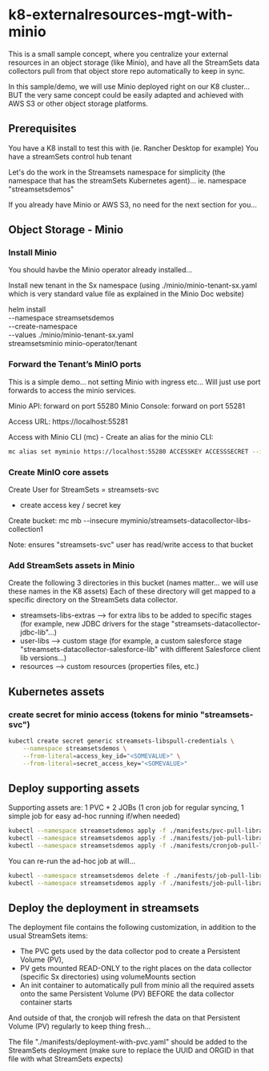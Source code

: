 k8-externalresources-mgt-with-minio
=======================================

This is a small sample concept, where you centralize your external resources in an object storage (like Minio), and have all the StreamSets data collectors pull from that object store repo automatically to keep in sync.

In this sample/demo, we will use Minio deployed right on our K8 cluster... BUT the very same concept could be easily adapted and achieved with AWS S3 or other object storage platforms.

## Prerequisites

You have a K8 install to test this with (ie. Rancher Desktop for example)
You have a streamSets control hub tenant

Let's do the work in the Streamsets namespace for simplicity (the namespace that has the streamSets Kubernetes agent)...
ie. namespace "streamsetsdemos"

If you already have Minio or AWS S3, no need for the next section for you...

## Object Storage - Minio

### Install Minio

You should havbe the Minio operator already installed...

Install new tenant in the Sx namespace 
(using ./minio/minio-tenant-sx.yaml which is very standard value file as explained in the Minio Doc website)

helm install \
--namespace streamsetsdemos \
--create-namespace \
--values ./minio/minio-tenant-sx.yaml \
streamsetsminio minio-operator/tenant

### Forward the Tenant’s MinIO ports

This is a simple demo... not setting Minio with ingress etc...
Will just use port forwards to access the minio services.

Minio API: forward on port 55280
Minio Console: forward on port 55281

Access URL: https://localhost:55281

Access with Minio CLI (mc) - Create an alias for the minio CLI:

```zsh
mc alias set myminio https://localhost:55280 ACCESSKEY ACCESSSECRET --insecure
```

### Create MinIO core assets

Create User for StreamSets = streamsets-svc
+ create access key / secret key

Create bucket:
mc mb --insecure myminio/streamsets-datacollector-libs-collection1

Note: ensures "streamsets-svc" user has read/write access to that bucket

### Add StreamSets assets in Minio

Create the following 3 directories in this bucket (names matter... we will use these names in the K8 assets)
Each of these directory will get mapped to a specific directory on the StreamSets data collector. 

- streamsets-libs-extras --> for extra libs to be added to specific stages (for example, new JDBC drivers for the stage "streamsets-datacollector-jdbc-lib"...)
- user-libs --> custom stage (for example, a custom salesforce stage "streamsets-datacollector-salesforce-lib" with different Salesforce client lib versions...)
- resources --> custom resources (properties files, etc.)

## Kubernetes assets

### create secret for minio access (tokens for minio "streamsets-svc")

```sh
kubectl create secret generic streamsets-libspull-credentials \
    --namespace streamsetsdemos \
    --from-literal=access_key_id="<SOMEVALUE>" \
    --from-literal=secret_access_key="<SOMEVALUE>"
```

## Deploy supporting assets

Supporting assets are: 1 PVC + 2 JOBs (1 cron job for regular syncing, 1 simple job for easy ad-hoc running if/when needed)

```sh
kubectl --namespace streamsetsdemos apply -f ./manifests/pvc-pull-libraries.yaml
kubectl --namespace streamsetsdemos apply -f ./manifests/job-pull-libraries.yaml
kubectl --namespace streamsetsdemos apply -f ./manifests/cronjob-pull-libraries.yaml
```

You can re-run the ad-hoc job at will...

```sh
kubectl --namespace streamsetsdemos delete -f ./manifests/job-pull-libraries.yaml
kubectl --namespace streamsetsdemos apply -f ./manifests/job-pull-libraries.yaml
```

## Deploy the deployment in streamsets

The deployment file contains the following customization, in addition to the usual StreamSets items:
 - The PVC gets used by the data collector pod to create a Persistent Volume (PV),
 - PV gets mounted READ-ONLY to the right places on the data collector (specific Sx directories) using volumeMounts section
 - An init container to automatically pull from minio all the required assets onto the same Persistent Volume (PV) BEFORE the data collector container starts

And outside of that, the cronjob will refresh the data on that Persistent Volume (PV) regularly to keep thing fresh...

The file "./manifests/deployment-with-pvc.yaml" should be added to the StreamSets deployment (make sure to replace the UUID and ORGID in that file with what StreamSets expects)